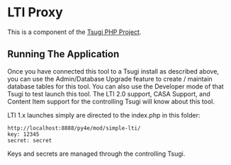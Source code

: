 
LTI Proxy
=========

This is a component of the [Tsugi PHP Project](https://github.com/csev/tsugi).

Running The Application
-----------------------

Once you have connected this tool to a Tsugi install as described above, 
you can use the Admin/Database Upgrade feature to create / maintain database 
tables for this tool.  You can also use the Developer mode of that Tsugi to
test launch this tool.   The LTI 2.0 support, CASA Support, and Content Item
support for the controlling Tsugi will know about this tool.

LTI 1.x launches simply are directed to the index.php in this folder:

    http://localhost:8888/py4e/mod/simple-lti/
    key: 12345
    secret: secret

Keys and secrets are managed through the controlling Tsugi.
